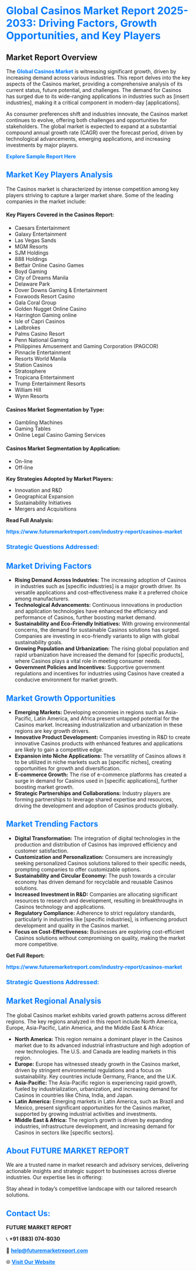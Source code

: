 <h1 style="color: #007BFF;">Global Casinos Market Report 2025-2033: Driving Factors, Growth Opportunities, and Key Players</h1>

<section id="overview">
<h2>Market Report Overview</h2>
<p>The <a href="https://www.futuremarketreport.com/industry-report/casinos-market" style="color: #007BFF; text-decoration: none;"><strong>Global Casinos Market</strong></a> is witnessing significant growth, driven by increasing demand across various industries. This report delves into the key aspects of the Casinos market, providing a comprehensive analysis of its current status, future potential, and challenges. The demand for Casinos has surged due to its wide-ranging applications in industries such as [insert industries], making it a critical component in modern-day [applications].</p>
<p>As consumer preferences shift and industries innovate, the Casinos market continues to evolve, offering both challenges and opportunities for stakeholders. The global market is expected to expand at a substantial compound annual growth rate (CAGR) over the forecast period, driven by technological advancements, emerging applications, and increasing investments by major players.</p>
</section>

<section id="overview">
<p><a href="https://www.futuremarketreport.com/request-sample/reportId=62608" style="color: #007BFF; text-decoration: none;"><strong>Explore Sample Report Here</strong></a></p>
</section>

<section id="key-players">
<h2 style="color: #007BFF;">Market Key Players Analysis</h2>
<p>The Casinos market is characterized by intense competition among key players striving to capture a larger market share. Some of the leading companies in the market include:</p>
<h4>Key Players Covered in the Casinos Report:</h4>
<ul><li>Caesars Entertainment</li><li>Galaxy Entertainment</li><li>Las Vegas Sands</li><li>MGM Resorts</li><li>SJM Holdings</li><li>888 Holdings</li><li>Betfair Online Casino Games</li><li>Boyd Gaming</li><li>City of Dreams Manila</li><li>Delaware Park</li><li>Dover Downs Gaming &amp; Entertainment</li><li>Foxwoods Resort Casino</li><li>Gala Coral Group</li><li>Golden Nugget Online Casino</li><li>Harrington Gaming online</li><li>Isle of Capri Casinos</li><li>Ladbrokes</li><li>Palms Casino Resort</li><li>Penn National Gaming</li><li>Philippines Amusement and Gaming Corporation (PAGCOR)</li><li>Pinnacle Entertainment</li><li>Resorts World Manila</li><li>Station Casinos</li><li>Stratosphere</li><li>Tropicana Entertainment</li><li>Trump Entertainment Resorts</li><li>William Hill</li><li>Wynn Resorts</li></ul>
<h4>Casinos Market Segmentation by Type:</h4>
<ul><li>Gambling Machines</li><li>Gaming Tables</li><li>Online Legal Casino Gaming Services</li></ul>

<h4>Casinos Market Segmentation by Application:</h4>
<ul><li>On-line</li><li>Off-line</li></ul>
<p><strong>Key Strategies Adopted by Market Players:</strong></p>
<ul>
<li>Innovation and R&D</li>
<li>Geographical Expansion</li>
<li>Sustainability Initiatives</li>
<li>Mergers and Acquisitions</li>
</ul>
</section>

<section>
<p><strong>Read Full Analysis: </strong></p><a href="https://www.futuremarketreport.com/industry-report/casinos-market" style="color: #007BFF; text-decoration: none;"><strong>https://www.futuremarketreport.com/industry-report/casinos-market</strong></a>
<h3 style="color: #007BFF;">Strategic Questions Addressed:</h3>
</section>

<section id="driving-factors">
<h2 style="color: #007BFF;">Market Driving Factors</h2>
<ul>
<li><strong>Rising Demand Across Industries:</strong> The increasing adoption of Casinos in industries such as [specific industries] is a major growth driver. Its versatile applications and cost-effectiveness make it a preferred choice among manufacturers.</li>
<li><strong>Technological Advancements:</strong> Continuous innovations in production and application technologies have enhanced the efficiency and performance of Casinos, further boosting market demand.</li>
<li><strong>Sustainability and Eco-Friendly Initiatives:</strong> With growing environmental concerns, the demand for sustainable Casinos solutions has surged. Companies are investing in eco-friendly variants to align with global sustainability goals.</li>
<li><strong>Growing Population and Urbanization:</strong> The rising global population and rapid urbanization have increased the demand for [specific products], where Casinos plays a vital role in meeting consumer needs.</li>
<li><strong>Government Policies and Incentives:</strong> Supportive government regulations and incentives for industries using Casinos have created a conducive environment for market growth.</li>
</ul>
</section>

<section id="growth-opportunities">
<h2 style="color: #007BFF;">Market Growth Opportunities</h2>
<ul>
<li><strong>Emerging Markets:</strong> Developing economies in regions such as Asia-Pacific, Latin America, and Africa present untapped potential for the Casinos market. Increasing industrialization and urbanization in these regions are key growth drivers.</li>
<li><strong>Innovative Product Development:</strong> Companies investing in R&D to create innovative Casinos products with enhanced features and applications are likely to gain a competitive edge.</li>
<li><strong>Expansion into Niche Applications:</strong> The versatility of Casinos allows it to be utilized in niche markets such as [specific niches], creating opportunities for growth and diversification.</li>
<li><strong>E-commerce Growth:</strong> The rise of e-commerce platforms has created a surge in demand for Casinos used in [specific applications], further boosting market growth.</li>
<li><strong>Strategic Partnerships and Collaborations:</strong> Industry players are forming partnerships to leverage shared expertise and resources, driving the development and adoption of Casinos products globally.</li>
</ul>
</section>

<section id="trending-factors">
<h2 style="color: #007BFF;">Market Trending Factors</h2>
<ul>
<li><strong>Digital Transformation:</strong> The integration of digital technologies in the production and distribution of Casinos has improved efficiency and customer satisfaction.</li>
<li><strong>Customization and Personalization:</strong> Consumers are increasingly seeking personalized Casinos solutions tailored to their specific needs, prompting companies to offer customizable options.</li>
<li><strong>Sustainability and Circular Economy:</strong> The push towards a circular economy has driven demand for recyclable and reusable Casinos solutions.</li>
<li><strong>Increased Investment in R&D:</strong> Companies are allocating significant resources to research and development, resulting in breakthroughs in Casinos technology and applications.</li>
<li><strong>Regulatory Compliance:</strong> Adherence to strict regulatory standards, particularly in industries like [specific industries], is influencing product development and quality in the Casinos market.</li>
<li><strong>Focus on Cost-Effectiveness:</strong> Businesses are exploring cost-efficient Casinos solutions without compromising on quality, making the market more competitive.</li>
</ul>
</section>

<section>
<p><strong>Get Full Report: </strong></p><a href="https://www.futuremarketreport.com/industry-report/casinos-market" style="color: #007BFF; text-decoration: none;"><strong>https://www.futuremarketreport.com/industry-report/casinos-market</strong></a>
<h3 style="color: #007BFF;">Strategic Questions Addressed:</h3>
</section>


<section id="regional-analysis">
<h2 style="color: #007BFF;">Market Regional Analysis</h2>
<p>The global Casinos market exhibits varied growth patterns across different regions. The key regions analyzed in this report include North America, Europe, Asia-Pacific, Latin America, and the Middle East & Africa:</p>
<ul>
<li><strong>North America:</strong> This region remains a dominant player in the Casinos market due to its advanced industrial infrastructure and high adoption of new technologies. The U.S. and Canada are leading markets in this region.</li>
<li><strong>Europe:</strong> Europe has witnessed steady growth in the Casinos market, driven by stringent environmental regulations and a focus on sustainability. Key countries include Germany, France, and the U.K.</li>
<li><strong>Asia-Pacific:</strong> The Asia-Pacific region is experiencing rapid growth, fueled by industrialization, urbanization, and increasing demand for Casinos in countries like China, India, and Japan.</li>
<li><strong>Latin America:</strong> Emerging markets in Latin America, such as Brazil and Mexico, present significant opportunities for the Casinos market, supported by growing industrial activities and investments.</li>
<li><strong>Middle East & Africa:</strong> The region’s growth is driven by expanding industries, infrastructure development, and increasing demand for Casinos in sectors like [specific sectors].</li>
</ul>
</section>

<footer>
<h2 style="color: #007BFF;">About FUTURE MARKET REPORT</h2>
<p>We are a trusted name in market research and advisory services, delivering actionable insights and strategic support to businesses across diverse industries. Our expertise lies in offering:</p>

<p>Stay ahead in today’s competitive landscape with our tailored research solutions.</p>

<h2 style="color: #007BFF;">Contact Us:</h2>
<p><strong>FUTURE MARKET REPORT</strong></p>
<p>📞 <strong>+91 (883) 074-8030</strong></p>
<p>📧 <strong><a href="mailto:help@futuremarketreport.com" style="color: #007BFF;">help@futuremarketreport.com</a></strong></p>
<p>🌐 <strong><a href="https://www.futuremarketreport.com/" style="color: #007BFF;">Visit Our Website</a></strong></p>
</footer>